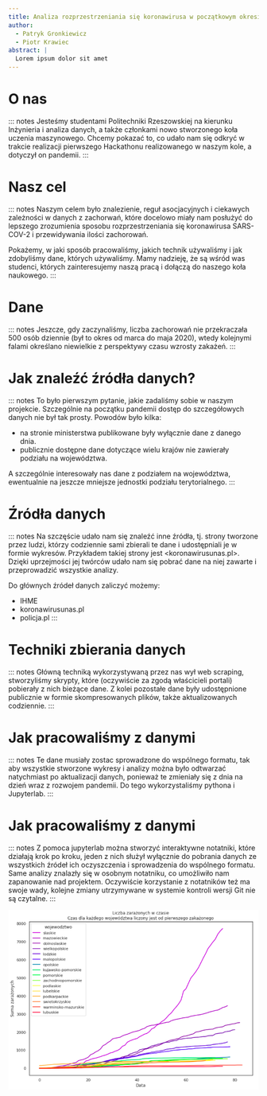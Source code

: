 ```yaml
---
title: Analiza rozprzestrzeniania się koronawirusa w początkowym okresie pandemii
author:
  - Patryk Gronkiewicz
  - Piotr Krawiec
abstract: |
  Lorem ipsum dolor sit amet
---
```


# O nas

::: notes
Jesteśmy studentami Politechniki Rzeszowskiej na kierunku Inżynieria i analiza
danych, a także członkami nowo stworzonego koła uczenia maszynowego. Chcemy
pokazać to, co udało nam się odkryć w trakcie realizacji pierwszego Hackathonu
realizowanego w naszym kole, a dotyczył on pandemii.
:::

[//]: # (Dodać logo koła naukowego)

# Nasz cel

::: notes
Naszym celem było znalezienie, reguł asocjacyjnych i ciekawych zależności w
danych z zachorwań, które docelowo miały nam posłużyć do lepszego zrozumienia
sposobu rozprzestrzeniania się koronawirusa SARS-COV-2 i przewidywania ilości
zachorowań.

Pokażemy, w jaki sposób pracowaliśmy, jakich technik używaliśmy i jak zdobyliśmy
dane, których używaliśmy. Mamy nadzieję, że są wśród was studenci, których
zainteresujemy naszą pracą i dołączą do naszego koła naukowego.
:::

# Dane

::: notes
Jeszcze, gdy zaczynaliśmy, liczba zachorowań nie przekraczała 500 osób
dziennie (był to okres od marca do maja 2020), wtedy kolejnymi falami określano
niewielkie z perspektywy czasu wzrosty zakażeń. 
:::

# Jak znaleźć źródła danych?

::: notes
To było pierwszym pytanie, jakie zadaliśmy sobie w naszym projekcie. Szczególnie
na początku pandemii dostęp do szczegółowych danych nie był tak prosty. Powodów
było kilka:

- na stronie ministerstwa publikowane były wyłącznie dane z danego dnia.
- publicznie dostępne dane dotyczące wielu krajów nie zawierały podziału na
  województwa.

A szczególnie interesowały nas dane z podziałem na województwa, ewentualnie na
jeszcze mniejsze jednostki podziału terytorialnego.
:::

# Źródła danych

::: notes
Na szczęście udało nam się znaleźć inne źródła, tj. strony tworzone przez ludzi,
którzy codziennie sami zbierali te dane i udostępniali je w formie wykresów.
Przykładem takiej strony jest <koronawirusunas.pl>. Dzięki uprzejmości jej
twórców udało nam się pobrać dane na niej zawarte i przeprowadzić wszystkie
analizy.

Do głównych źródeł danych zaliczyć możemy:

- IHME
- koronawirusunas.pl
- policja.pl
:::

# Techniki zbierania danych

::: notes
Główną techniką wykorzystywaną przez nas wył web scraping, stworzyliśmy skrypty,
które (oczywiście za zgodą właścicieli portali) pobierały z nich bieżące dane. Z
kolei pozostałe dane były udostępnione publicznie w formie skompresowanych
plików, także aktualizowanych codziennie.
:::

# Jak pracowaliśmy z danymi

::: notes
Te dane musiały zostac sprowadzone do wspólnego formatu, tak aby wszystkie
stworzone wykresy i analizy można było odtwarzać natychmiast po aktualizacji
danych, ponieważ te zmieniały się z dnia na dzień wraz z rozwojem pandemii. Do
tego wykorzystaliśmy pythona i Jupyterlab.
::: 

# Jak pracowaliśmy z danymi

::: notes
Z pomoca jupyterlab można stworzyć interaktywne notatniki, które działają krok
po kroku, jeden z nich służył wyłącznie do pobrania danych ze wszystkich źródeł
ich oczyszczenia i sprowadzenia do wspólnego formatu. Same analizy znalazły się
w osobnym notatniku, co umożliwiło nam zapanowanie nad projektem. Oczywiście
korzystanie z notatników też ma swoje wady, kolejne zmiany utrzymywane w
systemie kontroli wersji Git nie są czytalne.
:::

![Wykres zarażeń województwa + Polska](img/zar.png)